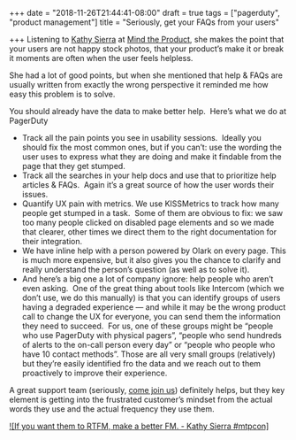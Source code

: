 +++
date = "2018-11-26T21:44:41-08:00"
draft = true
tags = ["pagerduty", "product management"]
title = "Seriously, get your FAQs from your users"

+++
Listening to [Kathy Sierra](http://www.amazon.com/gp/product/1491919019/ref=as_li_tl?ie=UTF8&camp=1789&creative=390957&creativeASIN=1491919019&linkCode=as2&tag=eurica0d-20&linkId=QZNVT6RQMME46N5O) at [Mind the Product](http://www.mindtheproduct.com/), she makes the point that your users are not happy stock photos, that your product’s make it or break it moments are often when the user feels helpless.

She had a lot of good points, but when she mentioned that help & FAQs are usually written from exactly the wrong perspective it reminded me how easy this problem is to solve.

You should already have the data to make better help.  Here’s what we do at PagerDuty

* Track all the pain points you see in usability sessions.  Ideally you should fix the most common ones, but if you can’t: use the wording the user uses to express what they are doing and make it findable from the page that they get stumped.
* Track all the searches in your help docs and use that to prioritize help articles & FAQs.  Again it’s a great source of how the user words their issues.
* Quantify UX pain with metrics. We use KISSMetrics to track how many people get stumped in a task.  Some of them are obvious to fix: we saw too many people clicked on disabled page elements and so we made that clearer, other times we direct them to the right documentation for their integration.
* We have inline help with a person powered by Olark on every page. This is much more expensive, but it also gives you the chance to clarify and really understand the person’s question (as well as to solve it).
* And here’s a big one a lot of company ignore: help people who aren’t even asking.  One of the great thing about tools like Intercom (which we don’t use, we do this manually) is that you can identify groups of users having a degraded experience — and while it may be the wrong product call to change the UX for everyone, you can send them the information they need to succeed.  For us, one of these groups might be “people who use PagerDuty with physical pagers”, “people who send hundreds of alerts to the on-call person every day” or “people who people who have 10 contact methods”. Those are all very small groups (relatively) but they’re easily identified fro the data and we reach out to them proactively to improve their experience.

A great support team (seriously, [come join us](https://www.pagerduty.com/company/job-openings/?jobid=a0Kj000000261BREAY)) definitely helps, but they key element is getting into the frustrated customer’s mindset from the actual words they use and the actual frequency they use them.

[![If you want them to RTFM, make a better FM. - Kathy Sierra #mtpcon]](https://twitter.com/AmbassadorAwsum/status/606513949543133185)